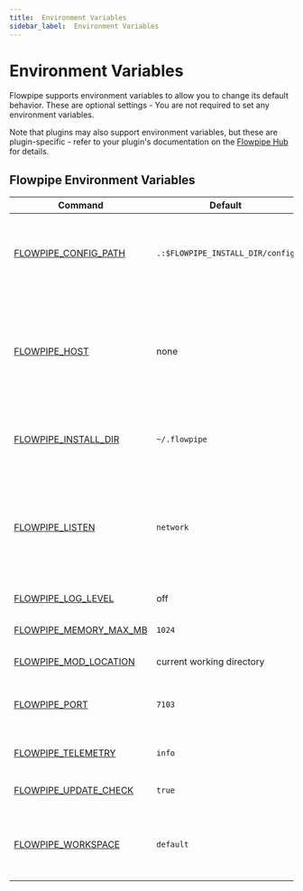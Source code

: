 ```yaml
---
title:  Environment Variables
sidebar_label:  Environment Variables
---
```


# Environment Variables

Flowpipe supports environment variables to allow you to change its default behavior.  These are optional settings - You are not required to set any environment variables.

Note that plugins may also support environment variables, but these are plugin-specific - refer to your plugin's documentation on the [Flowpipe Hub](https://hub.flowpipe.io/) for details.

## Flowpipe Environment Variables

| Command | Default | Description
|-|-|-
| [FLOWPIPE_CONFIG_PATH](reference/env-vars/flowpipe_config_path)  | `.:$FLOWPIPE_INSTALL_DIR/config` | Sets the search path for [configuration files](/docs/reference/config-files).  `FLOWPIPE_CONFIG_PATH` accepts a colon-separated list of directories.  
| [FLOWPIPE_HOST](reference/env-vars/flowpipe_host)  | none | Set the remote Flowpipe API host to connect to.  This allows you to run Flowpipe commands against a flowpipe host instead of the current working directory / mod location.
| [FLOWPIPE_INSTALL_DIR](reference/env-vars/flowpipe_install_dir)  | `~/.flowpipe` | Set the installation directory for flowpipe. Internal flowpipe files will be written to this path.
| [FLOWPIPE_LISTEN](reference/env-vars/flowpipe_listen)  | `network` | Specifies the IP addresses on which `flowpipe server` will listen for connections from clients. Currently supported values are `local` (localhost only) or `network` (all IP addresses).
| [FLOWPIPE_LOG_LEVEL](reference/env-vars/flowpipe_log_level)  | off | Set the logging output level
| [FLOWPIPE_MEMORY_MAX_MB](reference/env-vars/flowpipe_memory_max_mb)  | `1024` | Set a soft memory limit for the `flowpipe` process. 
| [FLOWPIPE_MOD_LOCATION](reference/env-vars/flowpipe_mod_location)  | current working directory | Set the workspace working directory
| [FLOWPIPE_PORT](reference/env-vars/flowpipe_port)  | `7103` | Specifies the TCP port on which `flowpipe server` will listen for connections from clients. 
| [FLOWPIPE_TELEMETRY](reference/env-vars/flowpipe_telemetry)  | `info` | Set the level of telemetry data to collect and send
| [FLOWPIPE_UPDATE_CHECK](reference/env-vars/flowpipe_update_check)| `true` | Enable/disable automatic update checking
| [FLOWPIPE_WORKSPACE](reference/env-vars/flowpipe_workspace)  | `default` | Set the Flowpipe workspace .  This can be named workspace from `workspaces.fpc` or a remote Flowpipe Cloud workspace




<!--

| [FLOWPIPE_INSECURE](reference/env-vars/flowpipe_insecure)  | `false` | When set to `true`, ignore any TLS certificate errors and warnings when connecting to a Flowpipe API host.


| [FLOWPIPE_CACHE](reference/env-vars/flowpipe_cache)| `true` | Enable/disable caching [DEPRECATED]
| [FLOWPIPE_CACHE_TTL](reference/env-vars/flowpipe_cache_ttl)| `300` | The amount of time to cache results, in seconds [DEPRECATED]

| [FLOWPIPE_MAX_PARALLEL](reference/env-vars/flowpipe_max_parallel)  | `10` | Set the maximum number of parallel executions

| [FLOWPIPE_QUERY_TIMEOUT](reference/env-vars/flowpipe_query_timeout)  |  `240` for controls, unlimited in all other cases. | Set the amount of time to wait for a query to complete before timing out, in seconds.

| [FLOWPIPE_CLOUD_HOST](reference/env-vars/flowpipe_cloud_host)  | `cloud.flowpipe.io` | Set the Flowpipe Cloud host, for connecting to Flowpipe Cloud workspace
| [FLOWPIPE_CLOUD_TOKEN](reference/env-vars/flowpipe_cloud_token)  |  | Set the Flowpipe Cloud authentication token for connecting to Flowpipe Cloud workspace



| [FLOWPIPE_WORKSPACE_DATABASE](reference/env-vars/flowpipe_workspace_database)  | `local` | Workspace database.  This can be `local` or a remote Flowpipe Cloud database


-->